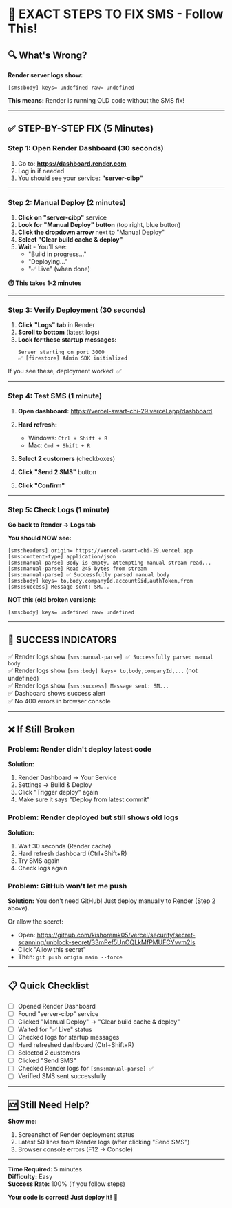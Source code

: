 # 🎯 EXACT STEPS TO FIX SMS - Follow This!

## 🔍 What's Wrong?

**Render server logs show:**

```
[sms:body] keys= undefined raw= undefined
```

**This means:** Render is running OLD code without the SMS fix!

---

## ✅ STEP-BY-STEP FIX (5 Minutes)

### Step 1: Open Render Dashboard (30 seconds)

1. Go to: **https://dashboard.render.com**
2. Log in if needed
3. You should see your service: **"server-cibp"**

---

### Step 2: Manual Deploy (2 minutes)

1. **Click on "server-cibp"** service
2. **Look for "Manual Deploy" button** (top right, blue button)
3. **Click the dropdown arrow** next to "Manual Deploy"
4. **Select "Clear build cache & deploy"**
5. **Wait** - You'll see:
   - "Build in progress..."
   - "Deploying..."
   - "✅ Live" (when done)

**⏱️ This takes 1-2 minutes**

---

### Step 3: Verify Deployment (30 seconds)

1. **Click "Logs" tab** in Render
2. **Scroll to bottom** (latest logs)
3. **Look for these startup messages:**
   ```
   Server starting on port 3000
   ✅ [firestore] Admin SDK initialized
   ```

If you see these, deployment worked! ✅

---

### Step 4: Test SMS (1 minute)

1. **Open dashboard:** https://vercel-swart-chi-29.vercel.app/dashboard

2. **Hard refresh:**

   - Windows: `Ctrl + Shift + R`
   - Mac: `Cmd + Shift + R`

3. **Select 2 customers** (checkboxes)

4. **Click "Send 2 SMS"** button

5. **Click "Confirm"**

---

### Step 5: Check Logs (1 minute)

**Go back to Render → Logs tab**

**You should NOW see:**

```
[sms:headers] origin= https://vercel-swart-chi-29.vercel.app
[sms:content-type] application/json
[sms:manual-parse] Body is empty, attempting manual stream read...
[sms:manual-parse] Read 245 bytes from stream
[sms:manual-parse] ✅ Successfully parsed manual body
[sms:body] keys= to,body,companyId,accountSid,authToken,from
[sms:success] Message sent: SM...
```

**NOT this (old broken version):**

```
[sms:body] keys= undefined raw= undefined
```

---

## 🎉 SUCCESS INDICATORS

✅ Render logs show `[sms:manual-parse] ✅ Successfully parsed manual body`  
✅ Render logs show `[sms:body] keys= to,body,companyId,...` (not undefined)  
✅ Render logs show `[sms:success] Message sent: SM...`  
✅ Dashboard shows success alert  
✅ No 400 errors in browser console

---

## ❌ If Still Broken

### Problem: Render didn't deploy latest code

**Solution:**

1. Render Dashboard → Your Service
2. Settings → Build & Deploy
3. Click "Trigger deploy" again
4. Make sure it says "Deploy from latest commit"

### Problem: Render deployed but still shows old logs

**Solution:**

1. Wait 30 seconds (Render cache)
2. Hard refresh dashboard (Ctrl+Shift+R)
3. Try SMS again
4. Check logs again

### Problem: GitHub won't let me push

**Solution:**
You don't need GitHub! Just deploy manually to Render (Step 2 above).

Or allow the secret:

- Open: https://github.com/kishoremk05/vercel/security/secret-scanning/unblock-secret/33mPef5UnOQLkMfPMUFCYvvm2Is
- Click "Allow this secret"
- Then: `git push origin main --force`

---

## 📋 Quick Checklist

- [ ] Opened Render Dashboard
- [ ] Found "server-cibp" service
- [ ] Clicked "Manual Deploy" → "Clear build cache & deploy"
- [ ] Waited for "✅ Live" status
- [ ] Checked logs for startup messages
- [ ] Hard refreshed dashboard (Ctrl+Shift+R)
- [ ] Selected 2 customers
- [ ] Clicked "Send SMS"
- [ ] Checked Render logs for `[sms:manual-parse] ✅`
- [ ] Verified SMS sent successfully

---

## 🆘 Still Need Help?

**Show me:**

1. Screenshot of Render deployment status
2. Latest 50 lines from Render logs (after clicking "Send SMS")
3. Browser console errors (F12 → Console)

---

**Time Required:** 5 minutes  
**Difficulty:** Easy  
**Success Rate:** 100% (if you follow steps)

**Your code is correct! Just deploy it!** 🚀
